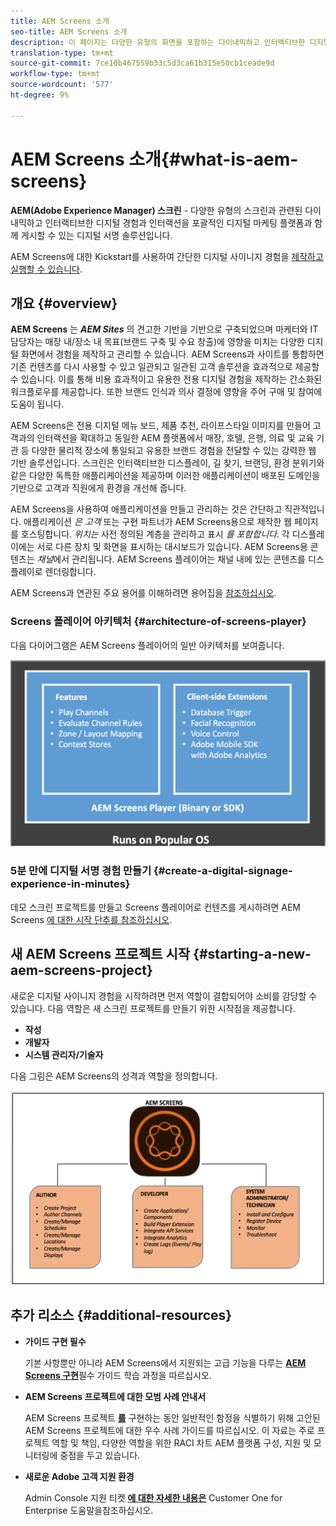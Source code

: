 ```yaml
---
title: AEM Screens 소개
seo-title: AEM Screens 소개
description: 이 페이지는 다양한 유형의 화면을 포함하는 다이내믹하고 인터랙티브한 디지털 경험 및 인터랙션을 포괄적인 디지털 마케팅 플랫폼과 함께 게시할 수 있는 디지털 서명 솔루션인 AEM Screens에 대한 소개로 활용할 수 있습니다. 프로젝트 개발과 관련된 다양한 역할을 가진 스크린 아키텍처에 대한 개요를 제공합니다.
translation-type: tm+mt
source-git-commit: 7ce10b467559b33c5d3ca61b315e50cb1ceade9d
workflow-type: tm+mt
source-wordcount: '577'
ht-degree: 9%

---
```



# AEM Screens 소개{#what-is-aem-screens}

**AEM(Adobe Experience Manager) 스크린** - 다양한 유형의 스크린과 관련된 다이내믹하고 인터랙티브한 디지털 경험과 인터랙션을 포괄적인 디지털 마케팅 플랫폼과 함께 게시할 수 있는 디지털 서명 솔루션입니다.

AEM Screens에 대한 Kickstart를 사용하여 간단한 디지털 사이니지 경험을 [제작하고 실행할 수 있습니다](kickstart-for-aem-screens.md).

## 개요 {#overview}

**AEM Screens** 는 ***AEM Sites*** 의 견고한 기반을 기반으로 구축되었으며 마케터와 IT 담당자는 매장 내/장소 내 목표(브랜드 구축 및 수요 창출)에 영향을 미치는 다양한 디지털 화면에서 경험을 제작하고 관리할 수 있습니다. AEM Screens과 사이트를 통합하면 기존 컨텐츠를 다시 사용할 수 있고 일관되고 일관된 고객 솔루션을 효과적으로 제공할 수 있습니다. 이를 통해 비용 효과적이고 유용한 전용 디지털 경험을 제작하는 간소화된 워크플로우를 제공합니다. 또한 브랜드 인식과 의사 결정에 영향을 주어 구매 및 참여에 도움이 됩니다.

AEM Screens은 전용 디지털 메뉴 보드, 제품 추천, 라이프스타일 이미지를 만들어 고객과의 인터랙션을 확대하고 동일한 AEM 플랫폼에서 매장, 호텔, 은행, 의료 및 교육 기관 등 다양한 물리적 장소에 통일되고 유용한 브랜드 경험을 전달할 수 있는 강력한 웹 기반 솔루션입니다. 스크린은 인터랙티브한 디스플레이, 길 찾기, 브랜딩, 환경 분위기와 같은 다양한 독특한 애플리케이션을 제공하며 이러한 애플리케이션이 배포된 도메인을 기반으로 고객과 직원에게 환경을 개선해 줍니다.

AEM Screens을 사용하여 애플리케이션을 만들고 관리하는 것은 간단하고 직관적입니다. 애플리케이션 *은 고객* 또는 구현 파트너가 AEM Screens용으로 제작한 웹 페이지를 호스팅합니다. *위치는* 사전 정의된 계층을 관리하고 표시 *를 포함합니다*. 각 디스플레이에는 서로 다른 장치 및 화면을 표시하는 대시보드가 있습니다. AEM Screens용 콘텐츠는 *채널*&#x200B;에서 관리됩니다. AEM Screens 플레이어는 채널 내에 있는 콘텐츠를 디스플레이로 렌더링합니다.

AEM Screens과 연관된 주요 용어를 이해하려면 용어집을 [참조하십시오](screens-glossary.md).

### Screens 플레이어 아키텍처 {#architecture-of-screens-player}

다음 다이어그램은 AEM Screens 플레이어의 일반 아키텍처를 보여줍니다.

![chlimage_1-29](assets/chlimage_1-29.png)

### 5분 만에 디지털 서명 경험 만들기 {#create-a-digital-signage-experience-in-minutes}

데모 스크린 프로젝트를 만들고 Screens 플레이어로 컨텐츠를 게시하려면 AEM Screens [에 대한 시작 단추를 참조하십시오](kickstart-for-aem-screens.md).

## 새 AEM Screens 프로젝트 시작 {#starting-a-new-aem-screens-project}

새로운 디지털 사이니지 경험을 시작하려면 먼저 역할이 결합되어야 소비를 감당할 수 있습니다. 다음 역할은 새 스크린 프로젝트를 만들기 위한 시작점을 제공합니다.

* **작성**
* **개발자**
* **시스템 관리자/기술자**

다음 그림은 AEM Screens의 성격과 역할을 정의합니다.

![chlimage_1-30](assets/chlimage_1-30.png)


## 추가 리소스 {#additional-resources}

* **가이드 구현 필수**

   기본 사항뿐만 아니라 AEM Screens에서 지원되는 고급 기능을 다루는 **[AEM Screens 구현](https://guided.adobe.com/?launch=AEM-7a#recommended/solutions/experience-manager)**&#x200B;필수 가이드 학습 과정을 따르십시오.

* **AEM Screens 프로젝트에 대한 모범 사례 안내서**

   AEM Screens 프로젝트 **[를](https://docs.adobe.com/content/help/ko-KR/experience-manager-screens/using/about-guide.html)** 구현하는 동안 일반적인 함정을 식별하기 위해 고안된 AEM Screens 프로젝트에 대한 우수 사례 가이드를 따르십시오. 이 자료는 주로 프로젝트 역할 및 책임, 다양한 역할을 위한 RACI 차트 AEM 플랫폼 구성, 지원 및 모니터링에 중점을 두고 있습니다.

* **새로운 Adobe 고객 지원 환경**

   Admin Console 지원 티켓 **[에 대한 자세한 내용은](https://docs.adobe.com/content/help/en/customer-one/using/home.htmlhome.html#)** Customer One for Enterprise 도움말을참조하십시오.
